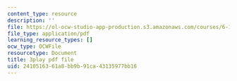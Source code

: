 ```yaml
---
content_type: resource
description: ''
file: https://ol-ocw-studio-app-production.s3.amazonaws.com/courses/6-189-multicore-programming-primer-january-iap-2007/2410516361a8bb9b91ca43135977bb16_X3_SfVMyE3k.pdf
file_type: application/pdf
learning_resource_types: []
ocw_type: OCWFile
resourcetype: Document
title: 3play pdf file
uid: 24105163-61a8-bb9b-91ca-43135977bb16
---
```

